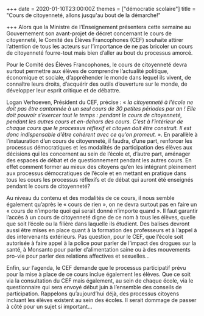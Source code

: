 +++
date = 2020-01-10T23:00:00Z
themes = ["démocratie scolaire"]
title = "Cours de citoyenneté, allons jusqu'au bout de la démarche!"

+++
Alors que la Ministre de l’Enseignement présentera cette semaine au Gouvernement son avant-projet de décret concernant le cours de citoyenneté, le Comité des Élèves Francophones (CEF) souhaite attirer l’attention de tous les acteurs sur l’importance de ne pas bricoler un cours de citoyenneté fourre-tout mais bien d’aller au bout du processus amorcé.

Pour le Comité des Élèves Francophones, le cours de citoyenneté devra surtout permettre aux élèves de comprendre l’actualité politique, économique et sociale, d’appréhender le monde dans lequel ils vivent, de connaître leurs droits, d’acquérir des outils d’ouverture sur le monde, de développer leur esprit critique et de débattre.

Logan Verhoeven, Président du CEF, précise : « _la citoyenneté à l’école ne doit pas être cantonnée à un seul cours de 30 petites périodes par an ! Elle doit pouvoir s’exercer tout le temps : pendant le cours de citoyenneté, pendant les autres cours et en-dehors des cours. C’est à l’intérieur de chaque cours que le processus réflexif et citoyen doit être construit. Il est donc indispensable d’être cohérent avec ce qu’on promeut._ ». En parallèle à l’instauration d’un cours de citoyenneté, il faudra, d’une part, renforcer les processus démocratiques et les modalités de participation des élèves aux décisions qui les concernent au sein de l’école et, d’autre part, aménager des espaces de débat et de questionnement pendant les autres cours. En effet comment former au mieux des citoyens qu’en les intégrant pleinement aux processus démocratiques de l’école et en mettant en pratique dans tous les cours les processus réflexifs et de débat qui auront été enseignés pendant le cours de citoyenneté?

Au niveau du contenu et des modalités de ce cours, il nous semble également qu’après le « cours de rien », on ne devra surtout pas en faire un « cours de n’importe quoi qui serait donné n’importe quand ». Il faut garantir l’accès à un cours de citoyenneté digne de ce nom à tous les élèves, quelle que soit l’école ou la filière dans laquelle ils étudient. Des balises devront aussi être mises en place quant à la formation des professeurs et à l’appel à des intervenants extérieurs. Pas question, pour le CEF, que l’école soit autorisée à faire appel à la police pour parler de l’impact des drogues sur la santé, à Monsanto pour parler d’alimentation saine ou à des mouvements pro-vie pour parler des relations affectives et sexuelles…

Enfin, sur l’agenda, le CEF demande que le processus participatif prévu pour la mise à place de ce cours inclue également les élèves. Que ce soit via la consultation du CEF mais également, au sein de chaque école, via le questionnaire qui sera envoyé début juin à l’ensemble des conseils de participation. Rappelons qu’aujourd’hui déjà, des processus citoyens incluant les élèves existent au sein des écoles. Il serait dommage de passer à côté pour un sujet si important…